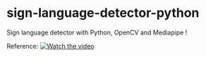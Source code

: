 # sign-language-detector-python

Sign language detector with Python, OpenCV and Mediapipe !

Reference:
[![Watch the video](https://img.youtube.com/vi/MJCSjXepaAM/0.jpg)](https://www.youtube.com/watch?v=MJCSjXepaAM)
